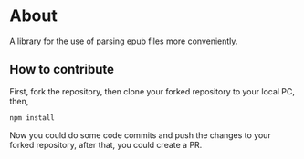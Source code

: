 # About

A library for the use of parsing epub files more conveniently.

## How to contribute

First, fork the repository, then clone your forked repository to your local PC, then,

```bash
npm install
```

Now you could do some code commits and push the changes to your forked repository, after that, you could create a PR.


